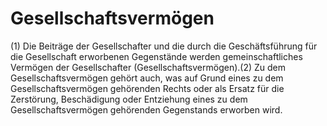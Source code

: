 # Gesellschaftsvermögen

(1) Die Beiträge der Gesellschafter und die durch die Geschäftsführung für die Gesellschaft erworbenen Gegenstände werden gemeinschaftliches Vermögen der Gesellschafter (Gesellschaftsvermögen).(2) Zu dem Gesellschaftsvermögen gehört auch, was auf Grund eines zu dem Gesellschaftsvermögen gehörenden Rechts oder als Ersatz für die Zerstörung, Beschädigung oder Entziehung eines zu dem Gesellschaftsvermögen gehörenden Gegenstands erworben wird. 


